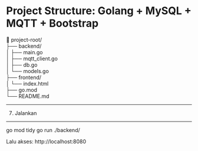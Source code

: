 Project Structure: Golang + MySQL + MQTT + Bootstrap
===================================================

📁 project-root/  
├── backend/  
│   ├── main.go  
│   ├── mqtt_client.go  
│   ├── db.go  
│   └── models.go  
├── frontend/  
│   └── index.html  
├── go.mod  
└── README.md  
  
--------------------------------------------------
7. Jalankan
--------------------------------------------------
go mod tidy
go run ./backend/

Lalu akses: http://localhost:8080
